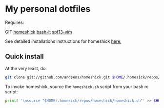 My personal dotfiles
====================

Requires:

GIT
[homeshick](https://github.com/andsens/homeshick)
[bash-it](https://github.com/revans/bash-it)
[spf13-vim](https://github.com/spf13/spf13-vim)

See detailed installations instructions for homeshick [here.](https://github.com/andsens/homeshick/wiki/Installation)

Quick install
-------------

At the very least, do:
```sh
git clone git://github.com/andsens/homeshick.git $HOME/.homesick/repos/homeshick
```
To invoke homeshick, source the `homeshick.sh` script from your bash rc script:
```sh
printf '\nsource "$HOME/.homesick/repos/homeshick/homeshick.sh"' >> $HOME/.bashrc
```
